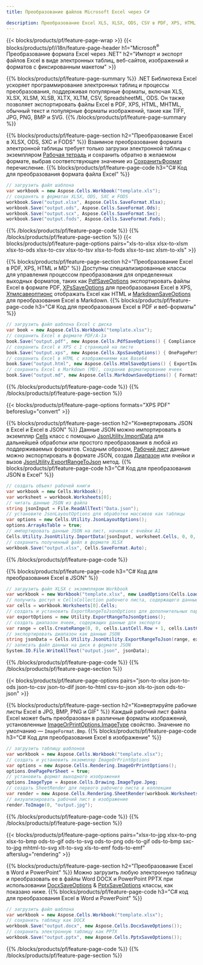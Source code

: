```yaml
---
title: Преобразование файлов Microsoft Excel через C# 

description: Преобразование Excel XLS, XLSX, ODS, CSV в PDF, XPS, HTML, JPEG, HTML и многие другие популярные форматы с помощью всего нескольких строк кода C#.
---
```

{{< blocks/products/pf/feature-page-wrap >}}
{{< blocks/products/pf/i18n/feature-page-header h1="Microsoft<sup>&reg;</sup> Преобразование формата Excel через .NET" h2="Импорт и экспорт файлов Excel в виде электронных таблиц, веб-сайтов, изображений и форматов с фиксированным макетом" >}}

{{% blocks/products/pf/feature-page-summary %}}
.NET Библиотека Excel ускоряет программирование электронных таблиц и процессы преобразования, поддерживая популярные форматы, включая XLS, XLSX, XLSM, XLSB, XLTX, XLTM, CSV, SpreadsheetML, ODS. Он также позволяет экспортировать файлы Excel в PDF, XPS, HTML, MHTML, обычный текст и популярные форматы изображений, такие как TIFF, JPG, PNG, BMP и SVG.
{{% /blocks/products/pf/feature-page-summary %}}

{{% blocks/products/pf/feature-page-section h2="Преобразование Excel в XLSX, ODS, SXC и FODS" %}}
Взаимное преобразование формата электронной таблицы требует только загрузки электронной таблицы с экземпляром [Рабочая тетрадь](https://reference.aspose.com/cells/net/aspose.cells/workbook) и сохранить обратно в желаемом формате, выбрав соответствующее значение из [СохранитьФормат](https://reference.aspose.com/cells/net/aspose.cells/saveformat) перечисление.
{{% blocks/products/pf/feature-page-code h3="C# Код для преобразования формата файла Excel" %}}

```cs
// загрузить файл шаблона
var workbook = new Aspose.Cells.Workbook("template.xls");
// сохранять в форматах XLSX, ODS, SXC и FODS
workbook.Save("output.xlsx", Aspose.Cells.SaveFormat.Xlsx);
workbook.Save("output.ods", Aspose.Cells.SaveFormat.Ods);
workbook.Save("output.scx", Aspose.Cells.SaveFormat.Sxc);
workbook.Save("output.fods", Aspose.Cells.SaveFormat.Fods);

```
{{% /blocks/products/pf/feature-page-code %}}
{{% /blocks/products/pf/feature-page-section %}}
{{< blocks/products/pf/feature-page-options pairs="xls-to-xlsx xlsx-to-xlsm xlsx-to-ods xlsx-to-csv xlsx-to-tsv xlsx-to-fods xlsx-to-sxc xlsm-to-xls" >}}


{{% blocks/products/pf/feature-page-section h2="Преобразование Excel в PDF, XPS, HTML и MD" %}}
Доступны специализированные классы для управления процессом преобразования для определенных выходных форматов, таких как [PdfSaveOptions](https://reference.aspose.com/cells/net/aspose.cells/pdfsaveoptions) экспортировать файлы Excel в формате PDF, [XPsSaveOptions](https://reference.aspose.com/cells/net/aspose.cells/xpssaveoptions) для преобразования Excel в XPS, [Хтмлсавеоптионс](https://reference.aspose.com/cells/net/aspose.cells/htmlsaveoptions) отображать Excel как HTML и [MarkdownSaveOptions](https://reference.aspose.com/cells/net/aspose.cells/markdownsaveoptions) для преобразования Excel в Markdown. 
{{% blocks/products/pf/feature-page-code h3="C# Код для преобразования Excel в PDF и веб-форматы" %}}

```cs
// загрузить файл шаблона Excel с диска
var book = new Aspose.Cells.Workbook("template.xlsx");
// сохранить Excel в формате PDF/A-1a
book.Save("output.pdf", new Aspose.Cells.PdfSaveOptions() { Compliance = PdfComplianceVersion.PdfA1a });
// сохранить Excel в XPS с 1 страницей на листе
book.Save("output.xps", new Aspose.Cells.XpsSaveOptions() { OnePagePerSheet = true });
// сохранить Excel в HTML с изображениями как Base64
book.Save("output.html", new Aspose.Cells.HtmlSaveOptions() { ExportImagesAsBase64 = true });
// сохранить Excel в Markdown (MD), сохранив форматирование ячеек
book.Save("output.md", new Aspose.Cells.MarkdownSaveOptions() { FormatStrategy = Cells.CellValueFormatStrategy.CellStyle });

```
{{% /blocks/products/pf/feature-page-code %}}
{{% /blocks/products/pf/feature-page-section %}}

{{< blocks/products/pf/feature-page-options formats="XPS PDF" beforeslug="convert" >}}

{{% blocks/products/pf/feature-page-section h2="Конвертировать JSON в Excel и Excel в JSON" %}}
Данные JSON можно импортировать в экземпляр [Cells](https://reference.aspose.com/cells/net/aspose.cells/cells) класс с помощью [JsonUtility.ImportData](https://reference.aspose.com/cells/net/aspose.cells.utility/jsonutility/methods/importdata) для дальнейшей обработки или простого преобразования в любой из поддерживаемых форматов. Сходным образом, [Рабочий лист](https://reference.aspose.com/cells/net/aspose.cells/worksheet) данные можно экспортировать в формате JSON, создав [Диапазон](https://reference.aspose.com/cells/net/aspose.cells/range) или ячейки и вызов [JsonUtility.ExportRangeToJson](https://reference.aspose.com/cells/net/aspose.cells.utility/jsonutility/methods/exportrangetojson) метод.
{{% blocks/products/pf/feature-page-code h3="C# Код для преобразования JSON в Excel" %}}
```cs
// создать объект рабочей книги
var workbook = new Cells.Workbook();
var worksheet = workbook.Worksheets[0];
// читать данные JSON из файла
string jsonInput = File.ReadAllText("Data.json");
// установите JsonLayoutOptions для обработки массивов как таблицы
var options = new Cells.Utility.JsonLayoutOptions();
options.ArrayAsTable = true;
// импортировать данные JSON на лист, начиная с ячейки A1
Cells.Utility.JsonUtility.ImportData(jsonInput, worksheet.Cells, 0, 0, options);
// сохранить полученный файл в формате XLSX
workbook.Save("output.xlsx", Cells.SaveFormat.Auto); 

```
{{% /blocks/products/pf/feature-page-code %}}

{{% blocks/products/pf/feature-page-code h3="C# Код для преобразования Excel в JSON" %}}
```cs
// загрузить файл XLSX с экземпляром Workbook
var workbook = new Workbook("template.xlsx", new LoadOptions(Cells.LoadFormat.Auto));
// получить доступ к CellsCollection рабочего листа, содержащего данные для преобразования
var cells = workbook.Worksheets[0].Cells;
// создать и установить ExportRangeToJsonOptions для дополнительных параметров
var exportOptions = new Utility.ExportRangeToJsonOptions();
// создать диапазон ячеек, содержащих данные для экспорта
var range = cells.CreateRange(0, 0, cells.LastCell.Row + 1, cells.LastCell.Column + 1);
// экспортировать диапазон как данные JSON
string jsonData = Cells.Utility.JsonUtility.ExportRangeToJson(range, exportOptions);
// записать файл данных на диск в формате JSON
System.IO.File.WriteAllText("output.json", jsonData); 

```
{{% /blocks/products/pf/feature-page-code %}}
{{% /blocks/products/pf/feature-page-section %}}

{{< blocks/products/pf/feature-page-options pairs="json-to-xlsx json-to-ods json-to-csv json-to-dif json-to-html csv-to-json xls-to-json ods-to-json" >}}

{{% blocks/products/pf/feature-page-section h2="Конвертируйте рабочие листы Excel в JPG, BMP, PNG и GIF" %}}
Каждый рабочий лист файла Excel может быть преобразован в различные форматы изображений, установленные [ImageOrPrintOptions.ImageType](https://reference.aspose.com/cells/net/aspose.cells.rendering/imageorprintoptions/properties/imagetype) свойство. Значение по умолчанию — `ImageFormat.Bmp`.
{{% blocks/products/pf/feature-page-code h3="C# Код для преобразования Excel в изображение" %}}
```cs
// загрузить таблицу шаблонов
var workbook = new Aspose.Cells.Workbook("template.xlsx");
// создать и установить экземпляр ImageOrPrintOptions
var options = new Aspose.Cells.Rendering.ImageOrPrintOptions();
options.OnePagePerSheet = true;
// установить формат выходного изображения
options.ImageType = Aspose.Cells.Drawing.ImageType.Jpeg;
// создать SheetRender для первого рабочего листа в коллекции
var render = new Aspose.Cells.Rendering.SheetRender(workbook.Worksheets[0], options);
// визуализировать рабочий лист в изображение
render.ToImage(0, "output.jpg");

```
{{% /blocks/products/pf/feature-page-code %}}
{{% /blocks/products/pf/feature-page-section %}}

{{< blocks/products/pf/feature-page-options pairs="xlsx-to-jpg xlsx-to-png xlsx-to-bmp ods-to-gif ods-to-svg ods-to-png ods-to-gif ods-to-bmp sxc-to-jpg mhtml-to-svg xlt-to-svg xls-to-emf fods-to-emf" afterslug="rendering" >}}

{{% blocks/products/pf/feature-page-section h2="Преобразование Excel в Word и PowerPoint" %}}
Можно загрузить любую электронную таблицу и преобразовать ее в файлы Word DOCX и PowerPoint PPTX при использовании [DocxSaveOptions](https://reference.aspose.com/cells/net/aspose.cells/docxsaveoptions) & [PptxSaveOptions](https://reference.aspose.com/cells/net/aspose.cells/pptxsaveoptions) классы, как показано ниже.
{{% blocks/products/pf/feature-page-code h3="C# код для преобразования Excel в Word и PowerPoint" %}}
```cs
// загрузить файл шаблона
var workbook = new Aspose.Cells.Workbook("template.xlsx");
// сохранить таблицу как DOCX
workbook.Save("output.docx", new Aspose.Cells.DocxSaveOptions());
// сохранить электронную таблицу как PPTX
workbook.Save("output.pptx", new Aspose.Cells.PptxSaveOptions());

```
{{% /blocks/products/pf/feature-page-code %}}
{{% /blocks/products/pf/feature-page-section %}}
